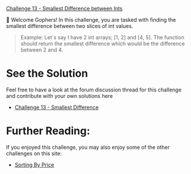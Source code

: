 [Challenge 13 - Smallest Difference between Ints](https://tutorialedge.net/challenges/go/smallest-difference-ints/)

👋 Welcome Gophers! In this challenge, you are tasked with finding the smallest difference between two slices of int values.

> Example: Let`s say I have 2 int arrays; [1, 2] and [4, 5]. The function should return the smallest difference which would be the difference between 2 and 4.

# See the Solution
Feel free to have a look at the forum discussion thread for this challenge and contribute with your own solutions here 
- [Challenge 13 - Smallest Difference](https://discuss.tutorialedge.net/t/challenge-13-smallest-difference/34)

# Further Reading:
If you enjoyed this challenge, you may also enjoy some of the other challenges on this site:
- [Sorting By Price](https://tutorialedge.net/challenges/go/sort-by-price/)
